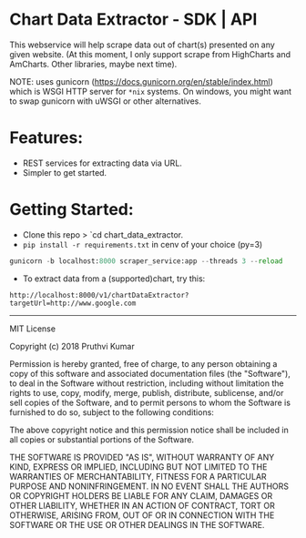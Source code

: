 # Chart Data Extractor - SDK | API
This webservice will help scrape data out of chart(s) presented on any given website. (At this moment, I only support scrape from HighCharts and AmCharts. Other libraries, maybe next time). 

NOTE: uses gunicorn (https://docs.gunicorn.org/en/stable/index.html) which is WSGI HTTP server for `*nix` systems. On windows, you might want to swap gunicorn with uWSGI or other alternatives.

# Features:

* REST services for extracting data via URL. 
* Simpler to get started. 

# Getting Started:

* Clone this repo > `cd chart_data_extractor.
* `pip install -r requirements.txt` in cenv of your choice (py=3)

```python
gunicorn -b localhost:8000 scraper_service:app --threads 3 --reload
```

* To extract data from a (supported)chart, try this:
```
http://localhost:8000/v1/chartDataExtractor?targetUrl=http://www.google.com
```


---------
MIT License

Copyright (c) 2018 Pruthvi Kumar

Permission is hereby granted, free of charge, to any person obtaining a copy
of this software and associated documentation files (the "Software"), to deal
in the Software without restriction, including without limitation the rights
to use, copy, modify, merge, publish, distribute, sublicense, and/or sell
copies of the Software, and to permit persons to whom the Software is
furnished to do so, subject to the following conditions:

The above copyright notice and this permission notice shall be included in all
copies or substantial portions of the Software.

THE SOFTWARE IS PROVIDED "AS IS", WITHOUT WARRANTY OF ANY KIND, EXPRESS OR
IMPLIED, INCLUDING BUT NOT LIMITED TO THE WARRANTIES OF MERCHANTABILITY,
FITNESS FOR A PARTICULAR PURPOSE AND NONINFRINGEMENT. IN NO EVENT SHALL THE
AUTHORS OR COPYRIGHT HOLDERS BE LIABLE FOR ANY CLAIM, DAMAGES OR OTHER
LIABILITY, WHETHER IN AN ACTION OF CONTRACT, TORT OR OTHERWISE, ARISING FROM,
OUT OF OR IN CONNECTION WITH THE SOFTWARE OR THE USE OR OTHER DEALINGS IN THE
SOFTWARE. 
